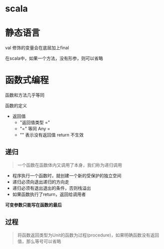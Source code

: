 # scala

# 静态语言

val 修饰的变量会在底层加上final

在scala中，如果一个方法，没有形参，则可以省略

# 函数式编程

函数和方法几乎等同

函数的定义

- 返回值 
    - "返回值类型 =" 
    - "=" 等同 Any = 
    - "" 表示没有返回值 return 不生效
    
## 递归
>一个函数在函数体内又调用了本身，我们称为递归调用

- 程序执行一个函数时，就创建一个新的受保护的独立空间
- 递归必须向退出递归的方向走
- 递归必须有退出退出的条件，否则栈溢出
- 如果函数执行了return，返回给调用者

**可变参数只能写在函数的最后**

## 过程
> 将函数返回类型为Unit的函数为过程(procedure)，如果明确函数没有返回值，那么等号可以省略